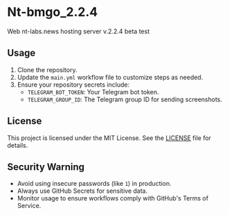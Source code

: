 # Nt-bmgo_2.2.4
Web nt-labs.news hosting server v.2.2.4 beta test
## Usage

1. Clone the repository.
2. Update the `main.yml` workflow file to customize steps as needed.
3. Ensure your repository secrets include:
   - `TELEGRAM_BOT_TOKEN`: Your Telegram bot token.
   - `TELEGRAM_GROUP_ID`: The Telegram group ID for sending screenshots.

## License

This project is licensed under the MIT License. See the [LICENSE](LICENSE) file for details.

## Security Warning

- Avoid using insecure passwords (like `1`) in production.
- Always use GitHub Secrets for sensitive data.
- Monitor usage to ensure workflows comply with GitHub's Terms of Service.
